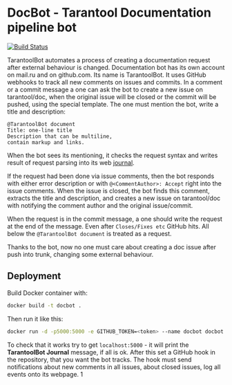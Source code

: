 # DocBot - Tarantool Documentation pipeline bot

[![Build Status](https://travis-ci.org/tarantool/docbot.svg?branch=master)](https://travis-ci.org/tarantool/docbot)

TarantoolBot automates a process of creating a documentation request after
external behaviour is changed. Documentation bot has its own account on mail.ru
and on github.com. Its name is TarantoolBot. It uses GitHub webhooks to track
all new comments on issues and commits. In a comment or a commit message a one
can ask the bot to create a new issue on tarantool/doc, when the original issue
will be closed or the commit will be pushed, using the special template. The one
must mention the bot, write a title and description:
```
@TarantoolBot document
Title: one-line title
Description that can be multiline,
contain markup and links.
```
When the bot sees its mentioning, it checks the request syntax and writes result
of request parsing into its web [journal](https://tarantool-docbot.herokuapp.com).

If the request had been done via issue comments, then the bot responds with
either error description or with `@<CommentAuthor>: Accept` right into the issue
comments. When the issue is closed, the bot finds this comment, extracts the
title and description, and creates a new issue on tarantool/doc with notifying
the comment author and the original issue/commit.

When the request is in the commit message, a one should write the request at the
end of the message. Even after `Closes/Fixes etc` GitHub hits. All below the
`@TarantoolBot document` is treated as a request.

Thanks to the bot, now no one must care about creating a doc issue after push
into trunk, changing some external behaviour.

## Deployment

Build Docker container with:

```sh
docker build -t docbot .
```

Then run it like this:

```sh
docker run -d -p5000:5000 -e GITHUB_TOKEN=<token> --name docbot docbot
```

To check that it works try to get `localhost:5000` - it will print the
**TarantoolBot Journal** message, if all is ok. After this set a GitHub hook in
the repository, that you want the bot tracks. The hook must send notifications
about new comments in all issues, about closed issues, log all events onto its
webpage. 1
